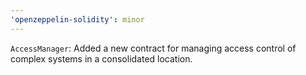 ```yaml
---
'openzeppelin-solidity': minor
---
```


`AccessManager`: Added a new contract for managing access control of complex systems in a consolidated location.
